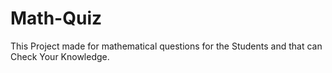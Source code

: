 # Math-Quiz
This Project made for mathematical questions for the Students and that can Check Your Knowledge.
